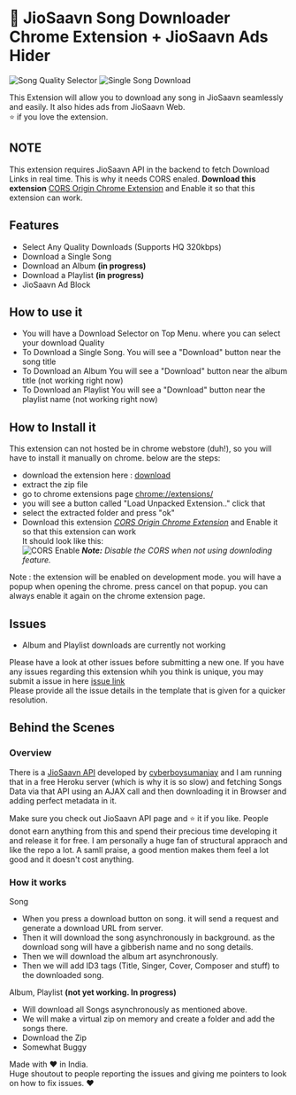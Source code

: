 # :musical_note: JioSaavn Song Downloader Chrome Extension + JioSaavn Ads Hider

![Song Quality Selector](https://i.imgur.com/wa5OK4O.png)
![Single Song Download](https://i.imgur.com/9TqNSSL.png)

This Extension will allow you to download any song in JioSaavn seamlessly and easily. It also hides ads from JioSaavn Web.  
:star: if you love the extension. 

## NOTE
This extension requires JioSaavn API in the backend to fetch Download Links in real time.
This is why it needs CORS enaled. **Download this extension** [CORS Origin Chrome Extension](https://chrome.google.com/webstore/detail/moesif-orign-cors-changer/digfbfaphojjndkpccljibejjbppifbc) and Enable it so that this extension can work.

## Features

- Select Any Quality Downloads (Supports HQ 320kbps)
- Download a Single Song
- Download an Album **(in progress)**
- Download a Playlist **(in progress)**
- JioSaavn Ad Block

## How to use it

- You will have a Download Selector on Top Menu. where you can select your download Quality
- To Download a Single Song. You will see a "Download" button near the song title
- To Download an Album You will see a "Download" button near the album title (not working right now)
- To Download an Playlist You will see a "Download" button near the playlist name (not working right now)

## How to Install it

This extension can not hosted be in chrome webstore (duh!), so you will have to install it manually on chrome. below are the steps:

- download the extension here : [download](https://github.com/naqushab/saavn-downloader-extension/archive/master.zip)
- extract the zip file
- go to chrome extensions page [chrome://extensions/](chrome://extensions/)
- you will see a button called "Load Unpacked Extension.." click that
- select the extracted folder and press "ok"
- Download this extension [*CORS Origin Chrome Extension*](https://chrome.google.com/webstore/detail/moesif-orign-cors-changer/digfbfaphojjndkpccljibejjbppifbc) and Enable it so that this extension can work  
It should look like this:  
![CORS Enable](https://i.imgur.com/bf53ZAG.png)
***Note:** Disable the CORS when not using downloding feature.*


Note : the extension will be enabled on development mode. you will have a popup when opening the chrome. press cancel on that popup. you can always enable it again on the chrome extension page.

## Issues

- Album and Playlist downloads are currently not working

Please have a look at other issues before submitting a new one. If you have any issues regarding this extension whih you think is unique, you may submit a issue in here [issue link](https://github.com/naqushab/saavn-downloader-extension/issues/new)   
Please provide all the issue details in the template that is given for a quicker resolution.

## Behind the Scenes

### Overview
 There is a [JioSaavn API](https://github.com/cyberboysumanjay/JioSaavnAPI) developed by [cyberboysumanjay](https://github.com/cyberboysumanjay) and I am running that in a free Heroku server (which is why it is so slow) and fetching Songs Data via that API using an AJAX call and then downloading it in Browser and adding perfect metadata in it.

 Make sure you check out JioSaavn API page and :star: it if you like. People donot earn anything from this and spend their precious time developing it and release it for free. I am personally a huge fan of structural appraoch and like the repo a lot. A samll praise, a good mention makes them feel a lot good and it doesn't cost anything. 


### How it works

Song
- When you press a download button on song. it will send a request and generate a download URL from server.
- Then it will download the song asynchronously in background. as the download song will have a gibberish name and no song details.
- Then we will download the album art asynchronously.
- Then we will add ID3 tags (Title, Singer, Cover, Composer and stuff) to the downloaded song.

Album, Playlist **(not yet working. In progress)**
- Will download all Songs asynchronously as mentioned above.
- We will make a virtual zip on memory and create a folder and add the songs there.
- Download the Zip
- Somewhat Buggy

Made with :heart: in India.  
Huge shoutout to people reporting the issues and giving me pointers to look on how to fix issues. :heart:
